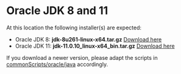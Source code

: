# Oracle JDK 8 and 11
At this location the following installer(s) are expected:
+ Oracle JDK 8: **jdk-8u261-linux-x64.tar.gz** [Download here](https://www.oracle.com/java/technologies/downloads/#java8)
+ Oracle JDK 11: **jdk-11.0.10_linux-x64_bin.tar.gz** [Download here](https://www.oracle.com/nl/java/technologies/javase-jdk11-downloads.html)

If you download a newer version, please adapt the scripts in [commonScripts/oracle/java](../../../commonScripts/oracle/java) accordingly.